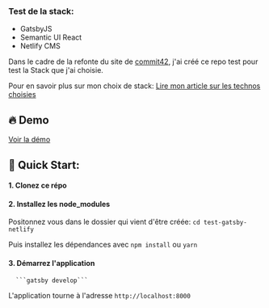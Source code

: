 ### Test de la stack:
  - GatsbyJS
  - Semantic UI React
  - Netlify CMS

Dans le cadre de la refonte du site de [commit42](https://www.commit42.fr/), j'ai créé ce repo test pour test la Stack que j'ai choisie.

Pour en savoir plus sur mon choix de stack: [Lire mon article sur les technos choisies](https://www.commit42.fr/blog/un-nouveau-site-pour-une-nouvelle-annee/)


## :fire: Demo 

[Voir la démo](https://gatsby-netlifycms-test.netlify.com/)

## :rocket: Quick Start:

 #### 1. Clonez ce répo
 #### 2. Installez les node_modules 
  Positonnez vous dans le dossier qui vient d'être créée:
      ```cd test-gatsby-netlify```

  Puis installez les dépendances avec
      ```npm install``` ou ```yarn```
 #### 3. Démarrez l'application
      ```gatsby develop```
  L'application tourne à l'adresse ```http://localhost:8000```
  